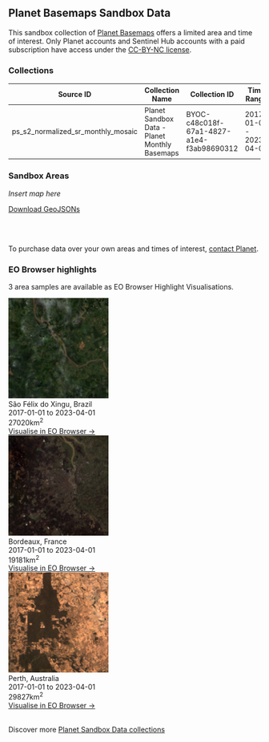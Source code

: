 ## Planet Basemaps Sandbox Data

This sandbox collection of <a href="../planet-basemaps/">Planet Basemaps</a> offers a limited area and time of interest. Only Planet accounts and Sentinel Hub accounts with a paid subscription have access under the <a href="https://creativecommons.org/licenses/by-nc/4.0/" target="_blank">CC-BY-NC license</a>.

### Collections
<table>
  <thead>
    <tr>
      <th>Source ID</th>
      <th>Collection Name</th>
      <th>Collection ID</th>
      <th>Time Range</th>
    </tr>
  </thead>
  <tbody>
    <tr>
      <td>ps_s2_normalized_sr_monthly_mosaic</td>
      <td>Planet Sandbox Data - Planet Monthly Basemaps </td>
      <td>BYOC-c48c018f-67a1-4827-a1e4-f3ab98690312</td>
      <td>2017-01-01 - 2023-04-01</td>
    </tr>
   </tbody>
</table>

### Sandbox Areas
*Insert map here*

<a href="../planet-basemaps/polygons.geojson" download>Download GeoJSONs</a>

<br>
<br>

To purchase data over your own areas and times of interest, <a href="https://www.planet.com/contact-sales/#contact-sales)" target="_blank">contact Planet</a>. 

### EO Browser highlights
3 area samples are available as EO Browser Highlight Visualisations.
<br>
<div class="container33">
    <div class="image-card">
    <a href='https://apps.sentinel-hub.com/eo-browser/?zoom=9&lat=-6.7652&lng=-52.3763&themeId=PLANET_SANDBOX&visualizationUrl=https%3A%2F%2Fservices.sentinel-hub.com%2Fogc%2Fwms%2F64e8174f-7d03-4863-ba70-5139e325a75d&datasetId=c48c018f-67a1-4827-a1e4-f3ab98690312&fromTime=2023-04-01T00%3A00%3A00.000Z&toTime=2023-04-01T23%3A59%3A59.999Z&layerId=TRUE-COLOR&demSource3D="MAPZEN"' target="_blank"><img src="PB_BRA.png" alt="EOB Highlight 1" class="imagette"></a>
        <div class="info">
            <div class="title">São Félix do Xingu, Brazil</div>
            <div class="text">
                2017-01-01 to 2023-04-01<br>
                27020km<sup>2</sup>
            </div>
            <div class="eob-link"><a href='https://apps.sentinel-hub.com/eo-browser/?zoom=9&lat=-6.7652&lng=-52.3763&themeId=PLANET_SANDBOX&visualizationUrl=https%3A%2F%2Fservices.sentinel-hub.com%2Fogc%2Fwms%2F64e8174f-7d03-4863-ba70-5139e325a75d&datasetId=c48c018f-67a1-4827-a1e4-f3ab98690312&fromTime=2023-04-01T00%3A00%3A00.000Z&toTime=2023-04-01T23%3A59%3A59.999Z&layerId=TRUE-COLOR&demSource3D="MAPZEN"' target="_blank">Visualise in EO Browser -></a></div>
        </div>
    </div>
    <div class="image-card">
    <a href='https://apps.sentinel-hub.com/eo-browser/?zoom=9&lat=44.7345&lng=-0.676&themeId=PLANET_SANDBOX&visualizationUrl=https%3A%2F%2Fservices.sentinel-hub.com%2Fogc%2Fwms%2F64e8174f-7d03-4863-ba70-5139e325a75d&datasetId=c48c018f-67a1-4827-a1e4-f3ab98690312&fromTime=2023-04-01T00%3A00%3A00.000Z&toTime=2023-04-01T23%3A59%3A59.999Z&layerId=TRUE-COLOR&demSource3D="MAPZEN"' target="_blank"><img src="PB_FRA.png" alt="EOB Highlight 2" class="imagette"></a>
        <div class="info">
            <div class="title">Bordeaux, France</div>
            <div class="text">
                2017-01-01 to 2023-04-01<br>
                19181km<sup>2</sup>
            </div>
            <div class="eob-link"><a href='https://apps.sentinel-hub.com/eo-browser/?zoom=9&lat=44.7345&lng=-0.676&themeId=PLANET_SANDBOX&visualizationUrl=https%3A%2F%2Fservices.sentinel-hub.com%2Fogc%2Fwms%2F64e8174f-7d03-4863-ba70-5139e325a75d&datasetId=c48c018f-67a1-4827-a1e4-f3ab98690312&fromTime=2023-04-01T00%3A00%3A00.000Z&toTime=2023-04-01T23%3A59%3A59.999Z&layerId=TRUE-COLOR&demSource3D="MAPZEN"' target="_blank">Visualise in EO Browser -></a></div>
        </div>
    </div>
    <div class="image-card">
    <a href='https://apps.sentinel-hub.com/eo-browser/?zoom=9&lat=-31.702&lng=116.524&themeId=PLANET_SANDBOX&visualizationUrl=https%3A%2F%2Fservices.sentinel-hub.com%2Fogc%2Fwms%2F64e8174f-7d03-4863-ba70-5139e325a75d&datasetId=c48c018f-67a1-4827-a1e4-f3ab98690312&fromTime=2023-04-01T00%3A00%3A00.000Z&toTime=2023-04-01T23%3A59%3A59.999Z&layerId=TRUE-COLOR&demSource3D="MAPZEN"' target="_blank"><img src="PB_AUS.png" alt="EOB Highlight 3" class="imagette"></a>
        <div class="info">
            <div class="title">Perth, Australia</div>
            <div class="text">
                2017-01-01 to 2023-04-01<br>
                29827km<sup>2</sup>
            </div>
            <div class="eob-link"><a href='https://apps.sentinel-hub.com/eo-browser/?zoom=9&lat=-31.702&lng=116.524&themeId=PLANET_SANDBOX&visualizationUrl=https%3A%2F%2Fservices.sentinel-hub.com%2Fogc%2Fwms%2F64e8174f-7d03-4863-ba70-5139e325a75d&datasetId=c48c018f-67a1-4827-a1e4-f3ab98690312&fromTime=2023-04-01T00%3A00%3A00.000Z&toTime=2023-04-01T23%3A59%3A59.999Z&layerId=TRUE-COLOR&demSource3D="MAPZEN"' target="_blank">Visualise in EO Browser -></a></div>
        </div>
    </div>
</div>
<br>

Discover more <a href="../planet-sandbox-data/">Planet Sandbox Data collections</a>
